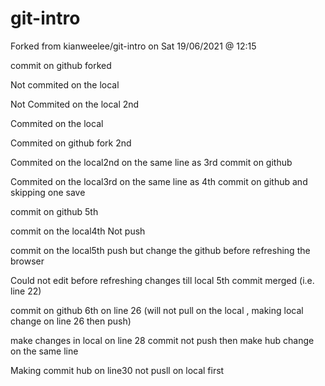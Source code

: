 # git-intro
Forked from kianweelee/git-intro on Sat 19/06/2021 @ 12:15

commit on github forked

Not commited on the local

Not Commited on the local 2nd

Commited on the local

Commited on github fork 2nd

Commited on the local2nd on the same line as 3rd commit on github

Commited on the local3rd on the same line as 4th commit on github and skipping one save

commit on github 5th

commit on the local4th Not push

commit on the local5th push but change the github before refreshing the browser 

Could not edit before refreshing changes till local 5th commit merged (i.e. line 22)

commit on github 6th on line 26 (will not pull on the local , making local change on line 26 then push)

make changes in local on line 28 commit not push then make hub change on the same line

Making commit hub on line30 not pusll on local first 
